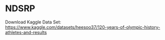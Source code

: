 # NDSRP

Download Kaggle Data Set: https://www.kaggle.com/datasets/heesoo37/120-years-of-olympic-history-athletes-and-results
